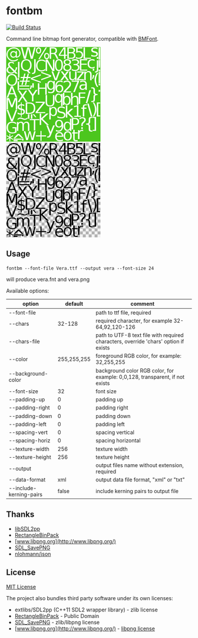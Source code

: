 # fontbm
[![Build Status](https://travis-ci.org/vladimirgamalian/fontbm.svg)](https://travis-ci.org/vladimirgamalian/fontbm)

Command line bitmap font generator, compatible with [BMFont](http://www.angelcode.com/products/bmfont/).

![sample](/assets/sample0.png?raw=true)
![sample](/assets/sample1.png?raw=true)

## Usage
```
fontbm --font-file Vera.ttf --output vera --font-size 24
```
will produce vera.fnt and vera.png


Available options:


option  | default | comment
------|-----|---------------
--font-file |  | path to ttf file, required
--chars | 32-128 | required character, for example 32-64,92,120-126
--chars-file | | path to UTF-8 text file with required characters, override 'chars' option if exists
--color | 255,255,255 | foreground RGB color, for example: 32,255,255
--background-color | | background color RGB color, for example: 0,0,128, transparent, if not exists
--font-size | 32 | font size
--padding-up | 0 | padding up
--padding-right | 0 | padding right
--padding-down | 0 | padding down
--padding-left | 0 | padding left
--spacing-vert | 0 | spacing vertical
--spacing-horiz | 0 | spacing horizontal
--texture-width | 256 | texture width
--texture-height | 256 | texture height
--output | | output files name without extension, required
--data-format | xml | output data file format, "xml" or "txt"
--include-kerning-pairs | false | include kerning pairs to output file

## Thanks

* [libSDL2pp](https://github.com/AMDmi3/libSDL2pp)
* [RectangleBinPack](https://github.com/juj/RectangleBinPack)
* [www.libpng.org](http://www.libpng.org/)
* [SDL_SavePNG](https://github.com/driedfruit/SDL_SavePNG)
* [nlohmann/json](https://github.com/nlohmann/json)

## License

[MIT License](http://opensource.org/licenses/MIT)

The project also bundles third party software under its own licenses:
* extlibs/SDL2pp (C++11 SDL2 wrapper library) - zlib license
* [RectangleBinPack](https://github.com/juj/RectangleBinPack) - Public Domain
* [SDL_SavePNG](https://github.com/driedfruit/SDL_SavePNG) - zlib/libpng license
* [www.libpng.org](http://www.libpng.org/) - [libpng license](http://www.libpng.org/pub/png/src/libpng-LICENSE.txt)
